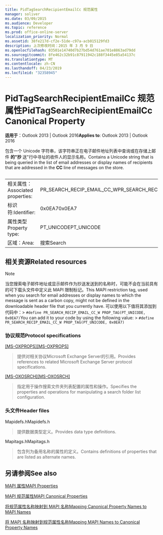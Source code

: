```yaml
---
title: PidTagSearchRecipientEmailCc 规范属性
manager: soliver
ms.date: 03/09/2015
ms.audience: Developer
ms.topic: reference
ms.prod: office-online-server
localization_priority: Normal
ms.assetid: 38fe217d-cf2e-51de-c97a-acb015129fd3
description: 上次修改时间：2015 年 3 月 9 日
ms.openlocfilehash: 03501e14740d7b27bd54d761ae701e8863ad79dd
ms.sourcegitcommit: 8fe462c32b91c87911942c188f3445e85a54137c
ms.translationtype: MT
ms.contentlocale: zh-CN
ms.lasthandoff: 04/23/2019
ms.locfileid: "32358945"
---
```

# <a name="pidtagsearchrecipientemailcc-canonical-property"></a><span data-ttu-id="d8d93-103">PidTagSearchRecipientEmailCc 规范属性</span><span class="sxs-lookup"><span data-stu-id="d8d93-103">PidTagSearchRecipientEmailCc Canonical Property</span></span>

  
  
<span data-ttu-id="d8d93-104">**适用于**：Outlook 2013 | Outlook 2016</span><span class="sxs-lookup"><span data-stu-id="d8d93-104">**Applies to**: Outlook 2013 | Outlook 2016</span></span> 
  
<span data-ttu-id="d8d93-105">包含一个 Unicode 字符串，该字符串正在电子邮件地址列表中查询或在存储上邮件 **的"抄** 送"行中寻址的收件人的显示名称。</span><span class="sxs-lookup"><span data-stu-id="d8d93-105">Contains a Unicode string that is being queried in the list of email addresses or display names of recipients that are addressed in the **CC** line of messages on the store.</span></span> 
  
## 

|||
|:-----|:-----|
|<span data-ttu-id="d8d93-106">相关属性：</span><span class="sxs-lookup"><span data-stu-id="d8d93-106">Associated properties:</span></span>  <br/> |<span data-ttu-id="d8d93-107">PR_SEARCH_RECIP_EMAIL_CC_W</span><span class="sxs-lookup"><span data-stu-id="d8d93-107">PR_SEARCH_RECIP_EMAIL_CC_W</span></span>  <br/> |
|<span data-ttu-id="d8d93-108">标识符:</span><span class="sxs-lookup"><span data-stu-id="d8d93-108">Identifier:</span></span>  <br/> |<span data-ttu-id="d8d93-109">0x0EA7</span><span class="sxs-lookup"><span data-stu-id="d8d93-109">0x0EA7</span></span>  <br/> |
|<span data-ttu-id="d8d93-110">属性类型</span><span class="sxs-lookup"><span data-stu-id="d8d93-110">Property type:</span></span>  <br/> |<span data-ttu-id="d8d93-111">PT_UNICODE</span><span class="sxs-lookup"><span data-stu-id="d8d93-111">PT_UNICODE</span></span>  <br/> |
|<span data-ttu-id="d8d93-112">区域：</span><span class="sxs-lookup"><span data-stu-id="d8d93-112">Area:</span></span>  <br/> |<span data-ttu-id="d8d93-113">搜索</span><span class="sxs-lookup"><span data-stu-id="d8d93-113">Search</span></span>  <br/> |
   
## <a name="related-resources"></a><span data-ttu-id="d8d93-114">相关资源</span><span class="sxs-lookup"><span data-stu-id="d8d93-114">Related resources</span></span>

> [!NOTE]
> <span data-ttu-id="d8d93-115">当您搜索电子邮件地址或显示邮件作为抄送发送到的名称时，可能不会在当前具有的可下载头文件中定义此 MAPI 限制标记。</span><span class="sxs-lookup"><span data-stu-id="d8d93-115">This MAPI restriction tag, used when you search for email addresses or display names to which the message is sent as a carbon copy, might not be defined in the downloadable header file that you currently have.</span></span> <span data-ttu-id="d8d93-116">可以使用以下值将其添加到代码中：>  `#define PR_SEARCH_RECIP_EMAIL_CC_W PROP_TAG(PT_UNICODE, 0x0EA7)`</span><span class="sxs-lookup"><span data-stu-id="d8d93-116">You can add it to your code by using the following value: >  `#define PR_SEARCH_RECIP_EMAIL_CC_W PROP_TAG(PT_UNICODE, 0x0EA7)`</span></span>
  
### <a name="protocol-specifications"></a><span data-ttu-id="d8d93-117">协议规范</span><span class="sxs-lookup"><span data-stu-id="d8d93-117">Protocol specifications</span></span>

<span data-ttu-id="d8d93-118">[[MS-OXPROPS]](https://msdn.microsoft.com/library/f6ab1613-aefe-447d-a49c-18217230b148%28Office.15%29.aspx)</span><span class="sxs-lookup"><span data-stu-id="d8d93-118">[[MS-OXPROPS]](https://msdn.microsoft.com/library/f6ab1613-aefe-447d-a49c-18217230b148%28Office.15%29.aspx)</span></span>
  
> <span data-ttu-id="d8d93-119">提供对相关协议Microsoft Exchange Server的引用。</span><span class="sxs-lookup"><span data-stu-id="d8d93-119">Provides references to related Microsoft Exchange Server protocol specifications.</span></span>
    
<span data-ttu-id="d8d93-120">[[MS-OXOSRCH]](https://msdn.microsoft.com/library/c72e49b8-78c7-4483-ad65-e46e9133673b%28Office.15%29.aspx)</span><span class="sxs-lookup"><span data-stu-id="d8d93-120">[[MS-OXOSRCH]](https://msdn.microsoft.com/library/c72e49b8-78c7-4483-ad65-e46e9133673b%28Office.15%29.aspx)</span></span>
  
> <span data-ttu-id="d8d93-121">指定用于操作搜索文件夹列表配置的属性和操作。</span><span class="sxs-lookup"><span data-stu-id="d8d93-121">Specifies the properties and operations for manipulating a search folder list configuration.</span></span>
    
### <a name="header-files"></a><span data-ttu-id="d8d93-122">头文件</span><span class="sxs-lookup"><span data-stu-id="d8d93-122">Header files</span></span>

<span data-ttu-id="d8d93-123">Mapidefs.h</span><span class="sxs-lookup"><span data-stu-id="d8d93-123">Mapidefs.h</span></span>
  
> <span data-ttu-id="d8d93-124">提供数据类型定义。</span><span class="sxs-lookup"><span data-stu-id="d8d93-124">Provides data type definitions.</span></span>
    
<span data-ttu-id="d8d93-125">Mapitags.h</span><span class="sxs-lookup"><span data-stu-id="d8d93-125">Mapitags.h</span></span>
  
> <span data-ttu-id="d8d93-126">包含列为备用名称的属性的定义。</span><span class="sxs-lookup"><span data-stu-id="d8d93-126">Contains definitions of properties that are listed as alternate names.</span></span>
    
## <a name="see-also"></a><span data-ttu-id="d8d93-127">另请参阅</span><span class="sxs-lookup"><span data-stu-id="d8d93-127">See also</span></span>



[<span data-ttu-id="d8d93-128">MAPI 属性</span><span class="sxs-lookup"><span data-stu-id="d8d93-128">MAPI Properties</span></span>](mapi-properties.md)
  
[<span data-ttu-id="d8d93-129">MAPI 规范属性</span><span class="sxs-lookup"><span data-stu-id="d8d93-129">MAPI Canonical Properties</span></span>](mapi-canonical-properties.md)
  
[<span data-ttu-id="d8d93-130">将规范属性名称映射到 MAPI 名称</span><span class="sxs-lookup"><span data-stu-id="d8d93-130">Mapping Canonical Property Names to MAPI Names</span></span>](mapping-canonical-property-names-to-mapi-names.md)
  
[<span data-ttu-id="d8d93-131">将 MAPI 名称映射到规范属性名称</span><span class="sxs-lookup"><span data-stu-id="d8d93-131">Mapping MAPI Names to Canonical Property Names</span></span>](mapping-mapi-names-to-canonical-property-names.md)

